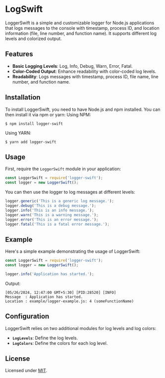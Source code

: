 # LogSwift

LoggerSwift is a simple and customizable logger for Node.js applications that logs messages to the console with timestamp, process ID, and location information (file, line number, and function name). It supports different log levels and colorized output.

## Features

- **Basic Logging Levels**: Log, Info, Debug, Warn, Error, Fatal.
- **Color-Coded Output**: Enhance readability with color-coded log levels.
- **Readability**: Logs messages with timestamp, process ID, file name, line number, and function name.

## Installation
To install LoggerSwift, you need to have Node.js and npm installed. You can then install it via npm or yarn:
Using NPM:
```
$ npm install logger-swift
```

Using YARN:
```
$ yarn add logger-swift
```

## Usage
First, require the `LoggerSwift` module in your application:
```js
const LoggerSwift = require('logger-swift');
const logger = new LoggerSwift();
```

You can then use the logger to log messages at different levels:

```js
logger.generic('This is a generic log message.');
logger.debug('This is a debug message.');
logger.info('This is an info message.');
logger.warn('This is a warning message.');
logger.error('This is an error message.');
logger.fatal('This is a fatal error message.');
```

## Example
Here's a simple example demonstrating the usage of LoggerSwift:

```js
const LoggerSwift = require('logger-swift');
const logger = new LoggerSwift();

logger.info('Application has started.');
```

Output:
```Shell
[05/26/2024, 12:47:00 GMT+5:30] [PID:28520] [INFO]
Message  : Application has started.
Location : example/logger-example.js: 4 (someFunctionName)
```

## Configuration
LoggerSwift relies on two additional modules for log levels and log colors:

- **`LogLevels`**: Define the log levels.
- **`LogColors`**: Define the colors for each log level.

## License
Licensed under [MIT](./LICENSE).
